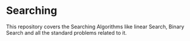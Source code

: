 # Searching
This repository covers the Searching Algorithms like linear Search, Binary Search and all the standard problems related to it.
